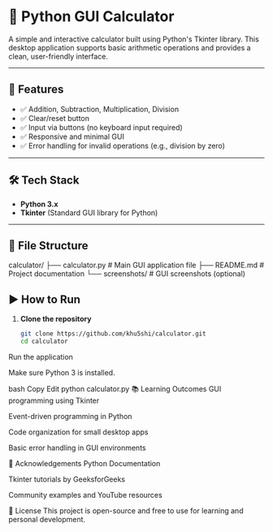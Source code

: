 # 🧮 Python GUI Calculator

A simple and interactive calculator built using Python's Tkinter library. This desktop application supports basic arithmetic operations and provides a clean, user-friendly interface.

---

## 🚀 Features

- ✅ Addition, Subtraction, Multiplication, Division
- ✅ Clear/reset button
- ✅ Input via buttons (no keyboard input required)
- ✅ Responsive and minimal GUI
- ✅ Error handling for invalid operations (e.g., division by zero)

---



## 🛠️ Tech Stack

- **Python 3.x**
- **Tkinter** (Standard GUI library for Python)

---

## 📂 File Structure

calculator/
├── calculator.py # Main GUI application file
├── README.md # Project documentation
└── screenshots/ # GUI screenshots (optional)



## ▶️ How to Run

1. **Clone the repository**

   ```bash
   git clone https://github.com/khu5shi/calculator.git
   cd calculator
Run the application

Make sure Python 3 is installed.

bash
Copy
Edit
python calculator.py
📚 Learning Outcomes
GUI programming using Tkinter

Event-driven programming in Python

Code organization for small desktop apps

Basic error handling in GUI environments

🙌 Acknowledgements
Python Documentation

Tkinter tutorials by GeeksforGeeks

Community examples and YouTube resources

📄 License
This project is open-source and free to use for learning and personal development.
